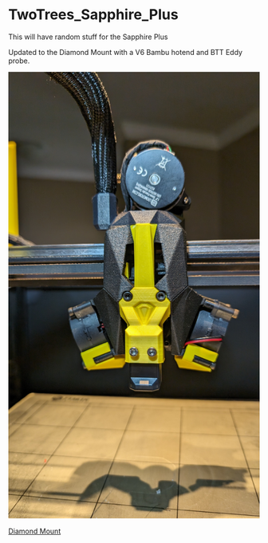# TwoTrees_Sapphire_Plus
This will have random stuff for the Sapphire Plus

Updated to the Diamond Mount with a V6 Bambu hotend and BTT Eddy probe. 

![alt text](https://github.com/falkien/TwoTrees_Sapphire_Plus/blob/main/Pics/PXL_20240616_172725478.jpg)

[Diamond Mount]([https://imgur.com/UDUkBEB](https://www.printables.com/model/169465-the-diamond-mount))

